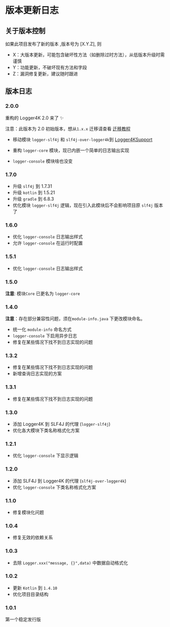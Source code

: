 # 版本更新日志

## 关于版本控制

如果此项目发布了新的版本 ,版本号为 [X.Y.Z], 则

- X：大版本更新，可能包含破坏性方法（如删除过时方法），从低版本升级时需谨慎
- Y：功能更新，不破坏现有方法和字段
- Z：漏洞修复更新，建议随时跟进

## 版本日志

### 2.0.0

重构的 Logger4K 2.0 来了 ✨

注意：此版本为 2.0 初始版本，想从`1.x.x` 迁移请查看 [迁移教程](./docs/update-1.x-2.x.md)

- 移动模块 `logger-slf4j` 和 `slf4j-over-logger4k`到
  [Logger4KSupport](https://github.com/OpenEdgn/Logger4KSupport)

- 重构 `logger-core` 模块，现已内嵌一个简单的日志输出实现
- `logger-console` 模块啥也没变

### 1.7.0

- 升级 `slf4j` 到 1.7.31
- 升级 `kotlin` 到 1.5.21
- 升级 `gradle` 到 6.8.3
- 优化模块 `logger-slf4j` 逻辑，现在引入此模块后不会影响项目原 `slf4j` 版本了

### 1.6.0

- 优化 `logger-console` 日志输出样式
- 允许 `logger-console` 在运行时配置

### 1.5.1

- 优化 `logger-console` 日志输出样式

### 1.5.0

**注意**: 模块`Core` 已更名为 `logger-core`

### 1.4.0

**注意**：存在部分兼容性问题，须在`module-info.java` 下更改模块命名。

- 统一化 `module-info` 命名方式
- `logger-console` 下启用异步日志
- 修复在某些情况下找不到日志实现的问题

### 1.3.2

- 修复在某些情况下找不到日志实现的问题
- 新增查询日志实现的方案

### 1.3.1

- 修复在某些情况下找不到日志实现的问题

### 1.3.0

- 添加 Logger4K 到 SLF4J 的代理 (`logger-slf4j`)
- 优化各大模块下类名称格式化方案

### 1.2.1

- 优化 `logger-console` 下显示逻辑

### 1.2.0

- 添加 SLF4J 到 Logger4K 的代理 (`slf4j-over-logger4k`)
- 优化 `logger-console` 下类名称格式化方案

### 1.1.0

- 修复模块化问题

### 1.0.4

- 修复无效的依赖关系

### 1.0.3

- 去除 `Logger.xxx("message, {}",data)` 中数据自动格式化

### 1.0.2

- 更新 `Kotlin` 到 `1.4.10`
- 优化项目目录结构

### 1.0.1

第一个稳定发行版

